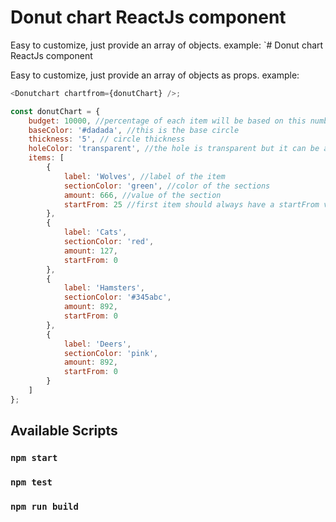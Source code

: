 # Donut chart ReactJs component

Easy to customize, just provide an array of objects.
example:
`# Donut chart ReactJs component

Easy to customize, just provide an array of objects as props.
example:

```javascript
<Donutchart chartfrom={donutChart} />;

const donutChart = {
	budget: 10000, //percentage of each item will be based on this number if set and if it's greater than the total of items
	baseColor: '#dadada', //this is the base circle
	thickness: '5', // circle thickness
	holeColor: 'transparent', //the hole is transparent but it can be any color ex #ffffff
	items: [
		{
			label: 'Wolves', //label of the item
			sectionColor: 'green', //color of the sections
			amount: 666, //value of the section
			startFrom: 25 //first item should always have a startFrom value > 0, next items will have a startFrom 0
		},
		{
			label: 'Cats',
			sectionColor: 'red',
			amount: 127,
			startFrom: 0
		},
		{
			label: 'Hamsters',
			sectionColor: '#345abc',
			amount: 892,
			startFrom: 0
		},
		{
			label: 'Deers',
			sectionColor: 'pink',
			amount: 892,
			startFrom: 0
		}
	]
};
```

## Available Scripts

### `npm start`

### `npm test`

### `npm run build`

```

```
